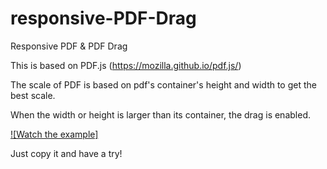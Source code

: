 # responsive-PDF-Drag
Responsive PDF &amp; PDF Drag

This is based on PDF.js (https://mozilla.github.io/pdf.js/)

The scale of PDF is based on pdf's container's height and width to get the best scale.

When the width or height is larger than its container, the drag is enabled.


[![Watch the example]](https://drive.google.com/file/d/0B7KoOyok6VqbU3Qxd29hRll3eWM/view?usp=sharing)


Just copy it and have a try!
